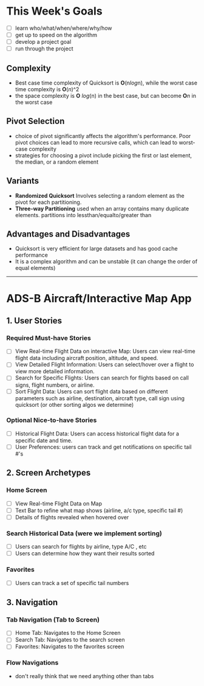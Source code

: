 # This Week's Goals

- [ ] learn who/what/when/where/why/how
- [ ] get up to speed on the algorithm
- [ ] develop a project goal
- [ ] run through the project

## Complexity
  - Best case time complexity of Quicksort is **O**(n*log*n), while the worst case time complexity is **O**(*n*)^2
  - the space complexity is **O** *log*(n) in the best case, but can become **O***n* in the worst case

## Pivot Selection
  - choice of pivot significantly affects the algorithm's performance. Poor pivot choices can lead to more recursive calls, which can lead to worst-case complexity
  - strategies for choosing a pivot include picking the first or last element, the median, or a random element

## Variants
  - **Randomized Quicksort** Involves selecting a random element as the pivot for each partitioning.
  - **Three-way Partitioning** used when an array contains many duplicate elements. partitions into lessthan/equalto/greater than

## Advantages and Disadvantages
  - Quicksort is very efficient for large datasets and has good cache performance
  - It is a complex algorithm and can be unstable (it can change the order of equal elements)
___________________________________________________________________________________________________________________________________________

# ADS-B Aircraft/Interactive Map App 

## 1. User Stories
### Required Must-have Stories
 - [ ] View Real-time Flight Data on interactive Map: Users can view real-time flight data including aircraft position, altitude, and speed.
 - [ ] View Detailed Flight Information: Users can select/hover over a flight to view more detailed information.
 - [ ] Search for Specific Flights: Users can search for flights based on call signs, flight numbers, or airline.
 - [ ] Sort Flight Data: Users can sort flight data based on different parameters such as airline, destination, aircraft type, call sign using quicksort (or other sorting algos we determine) 

### Optional Nice-to-have Stories
 - [ ] Historical Flight Data: Users can access historical flight data for a specific date and time.
 - [ ] User Preferences: users can track and get notifications on specific tail #'s 

## 2. Screen Archetypes
### Home Screen
 - [ ] View Real-time Flight Data on Map
 - [ ] Text Bar to refine what map shows (airline, a/c type, specific tail #)
 - [ ] Details of flights revealed when hovered over

### Search Historical Data (were we implement sorting)
 - [ ] Users can search for flights by airline, type A/C , etc
 - [ ] Users can determine how they want their results sorted

### Favorites
 - [ ] Users can track a set of specific tail numbers

## 3. Navigation
### Tab Navigation (Tab to Screen)
 - [ ] Home Tab: Navigates to the Home Screen
 - [ ] Search Tab: Navigates to the search screen
 - [ ] Favorites: Navigates to the favorites screen

### Flow Navigations
 - don't really think that we need anything other than tabs
